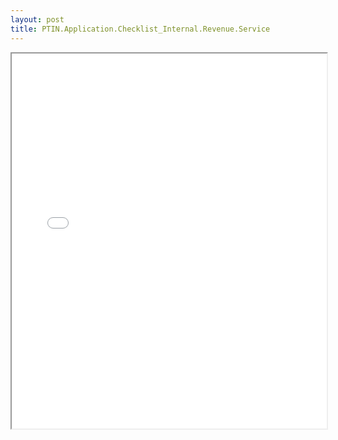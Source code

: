 ```yaml
---
layout: post
title: PTIN.Application.Checklist_Internal.Revenue.Service
---
```


<div class="pdf-container">
<iframe src="ea/assets/pdfs/PTIN.Application.Checklist_Internal.Revenue.Service.pdf" height="600" width="100%" allowFullScreen="true"></iframe>
</div>

